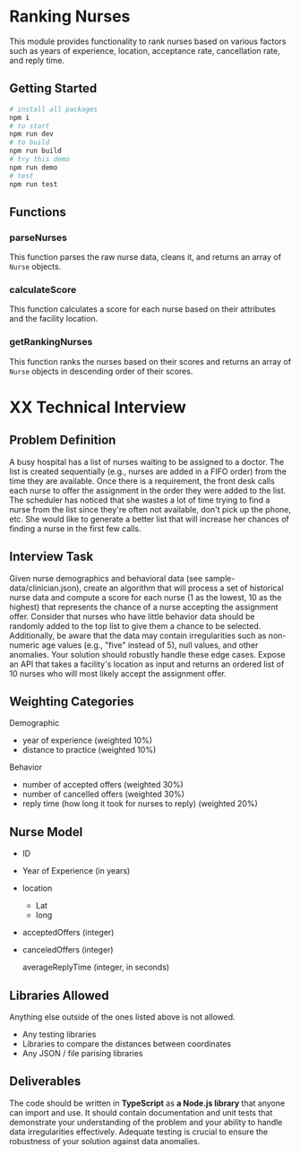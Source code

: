 # Ranking Nurses

This module provides functionality to rank nurses based on various factors such as years of experience, location, acceptance rate, cancellation rate, and reply time.

## Getting Started

```bash
# install all packages
npm i
# to start
npm run dev
# to build
npm run build
# try this demo
npm run demo
# test
npm run test
```

## Functions

### parseNurses

This function parses the raw nurse data, cleans it, and returns an array of `Nurse` objects.

### calculateScore

This function calculates a score for each nurse based on their attributes and the facility location.

### getRankingNurses

This function ranks the nurses based on their scores and returns an array of `Nurse` objects in descending order of their scores.


# XX Technical Interview

## Problem Definition

A busy hospital has a list of nurses waiting to be assigned to a doctor. The list is created sequentially (e.g., nurses are added in a FIFO order) from the time they are available. Once there is a requirement, the front desk calls each nurse to offer the assignment in the order they were added to the list. The scheduler has noticed that she wastes a lot of time trying to find a nurse from the list since they're often not available, don't pick up the phone, etc. She would like to generate a better list that will increase her chances of finding a nurse in the first few calls.

## Interview Task

Given nurse demographics and behavioral data (see sample-data/clinician.json), create an algorithm that will process a set of historical nurse data and compute a score for each nurse (1 as the lowest, 10 as the highest) that represents the chance of a nurse accepting the assignment offer. Consider that nurses who have little behavior data should be randomly added to the top list to give them a chance to be selected. Additionally, be aware that the data may contain irregularities such as non-numeric age values (e.g., "five" instead of 5), null values, and other anomalies. Your solution should robustly handle these edge cases. Expose an API that takes a facility's location as input and returns an ordered list of 10 nurses who will most likely accept the assignment offer.

## Weighting Categories

Demographic

- year of experience  (weighted 10%)
- distance to practice (weighted 10%)

Behavior

- number of accepted offers (weighted 30%)
- number of cancelled offers (weighted 30%)
- reply time (how long it took for nurses to reply) (weighted 20%)

## Nurse Model

- ID

- Year of Experience (in years)

- location
  - Lat
  - long
  
- acceptedOffers (integer)

- canceledOffers (integer)

  averageReplyTime (integer, in seconds)

## Libraries Allowed

Anything else outside of the ones listed above is not allowed.

- Any testing libraries
- Libraries to compare the distances between coordinates
- Any JSON / file parising libraries

## Deliverables

The code should be written in **TypeScript** as **a Node.js library** that anyone can import and use. It should contain documentation and unit tests that demonstrate your understanding of the problem and your ability to handle data irregularities effectively. Adequate testing is crucial to ensure the robustness of your solution against data anomalies.